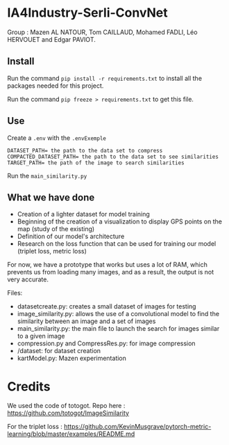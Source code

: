 # IA4Industry-Serli-ConvNet

Group : Mazen AL NATOUR, Tom CAILLAUD, Mohamed FADLI, Léo HERVOUET and Edgar PAVIOT.

## Install 

Run the command `pip install -r requirements.txt` to install all the packages needed for this project. 

Run the command `pip freeze > requirements.txt` to get this file. 

## Use 

Create a `.env` with the `.envExemple`

```
DATASET_PATH= the path to the data set to compress  
COMPACTED_DATASET_PATH= the path to the data set to see similarities  
TARGET_PATH= the path of the image to search similarities   
```

Run the `main_similarity.py`

## What we have done

- Creation of a lighter dataset for model training
- Beginning of the creation of a visualization to display GPS points on the map (study of the existing)
- Definition of our model's architecture
- Research on the loss function that can be used for training our model (triplet loss, metric loss)


For now, we have a prototype that works but uses a lot of RAM, which prevents us from loading many images, and as a result, 
the output is not very accurate.  

Files:
- datasetcreate.py: creates a small dataset of images for testing
- image_similarity.py: allows the use of a convolutional model to find the similarity between an image and a set of images
- main_similarity.py: the main file to launch the search for images similar to a given image
- compression.py and CompressRes.py: for image compression
- /dataset: for dataset creation
- kartModel.py: Mazen experimentation



# Credits

We used the code of totogot.
Repo here : https://github.com/totogot/ImageSimilarity

For the triplet loss : 
https://github.com/KevinMusgrave/pytorch-metric-learning/blob/master/examples/README.md

